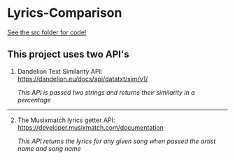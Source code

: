 # Lyrics-Comparison

[See the src folder for code!](../blob/master/src)

## This project uses two API's

1. Dandelion Text Similarity API: https://dandelion.eu/docs/api/datatxt/sim/v1/

    *This API is passed two strings and returns their similarity in a percentage*
___________________________________________________________________________________________
2. The Musixmatch lyrics getter API: https://developer.musixmatch.com/documentation

    *This API returns the lyrics for any given song when passed the artist name and song name*


